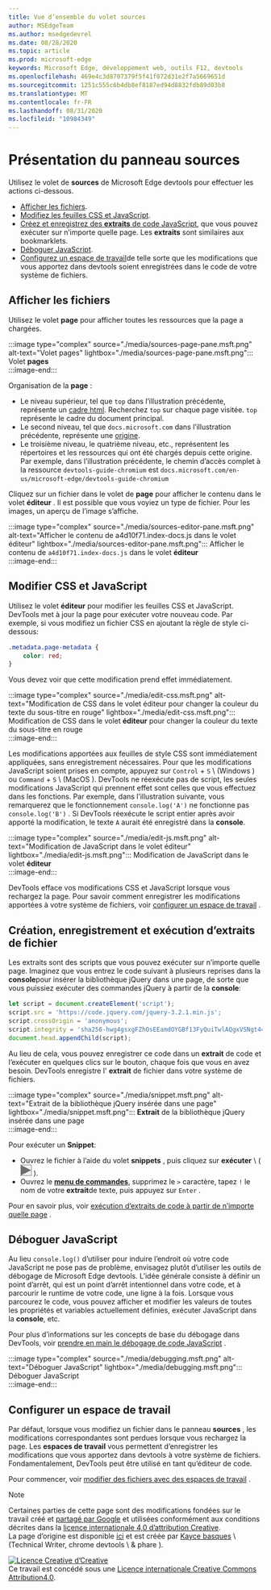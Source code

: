 ```yaml
---
title: Vue d’ensemble du volet sources
author: MSEdgeTeam
ms.author: msedgedevrel
ms.date: 08/28/2020
ms.topic: article
ms.prod: microsoft-edge
keywords: Microsoft Edge, développement web, outils F12, devtools
ms.openlocfilehash: 469e4c3d8707379f5f41f072d31e2f7a5669651d
ms.sourcegitcommit: 1251c555c6b4db8ef8187ed94d8832fdb89d03b8
ms.translationtype: MT
ms.contentlocale: fr-FR
ms.lasthandoff: 08/31/2020
ms.locfileid: "10984349"
---
```

<!-- Copyright Kayce Basques 

   Licensed under the Apache License, Version 2.0 (the "License");
   you may not use this file except in compliance with the License.
   You may obtain a copy of the License at

       https://www.apache.org/licenses/LICENSE-2.0

   Unless required by applicable law or agreed to in writing, software
   distributed under the License is distributed on an "AS IS" BASIS,
   WITHOUT WARRANTIES OR CONDITIONS OF ANY KIND, either express or implied.
   See the License for the specific language governing permissions and
   limitations under the License.  -->







# Présentation du panneau sources 



Utilisez le volet de **sources** de Microsoft Edge devtools pour effectuer les actions ci-dessous.  

*   [Afficher les fichiers](#view-files).  
*   [Modifiez les feuilles CSS et JavaScript](#edit-css-and-javascript).  
*   [Créez et enregistrez des **extraits** de code JavaScript](#create-save-and-run-snippets), que vous pouvez exécuter sur n’importe quelle page.  Les **extraits** sont similaires aux bookmarklets.  
*   [Déboguer JavaScript](#debug-javascript).  
*   [Configurez un espace de travail](#set-up-a-workspace)de telle sorte que les modifications que vous apportez dans devtools soient enregistrées dans le code de votre système de fichiers.  
    
## Afficher les fichiers 

Utilisez le volet **page** pour afficher toutes les ressources que la page a chargées.

:::image type="complex" source="./media/sources-page-pane.msft.png" alt-text="Volet pages" lightbox="./media/sources-page-pane.msft.png":::
   Volet **pages**  
:::image-end:::  

Organisation de la **page** :  
*   Le niveau supérieur, tel que `top` dans l’illustration précédente, représente un [cadre html][W3CHtml4Frames].  Recherchez `top` sur chaque page visitée.  `top` représente le cadre du document principal.  
*   Le second niveau, tel que `docs.microsoft.com` dans l’illustration précédente, représente une [origine][HtmlstandardOrigin].  
*   Le troisième niveau, le quatrième niveau, etc., représentent les répertoires et les ressources qui ont été chargés depuis cette origine.  Par exemple, dans l’illustration précédente, le chemin d’accès complet à la ressource `devtools-guide-chromium` est `docs.microsoft.com/en-us/microsoft-edge/devtools-guide-chromium`  
    
Cliquez sur un fichier dans le volet de **page** pour afficher le contenu dans le volet **éditeur** .  Il est possible que vous voyiez un type de fichier.  Pour les images, un aperçu de l’image s’affiche.  

:::image type="complex" source="./media/sources-editor-pane.msft.png" alt-text="Afficher le contenu de a4d10f71.index-docs.js dans le volet éditeur" lightbox="./media/sources-editor-pane.msft.png":::
   Afficher le contenu de `a4d10f71.index-docs.js` dans le volet **éditeur**  
:::image-end:::  

## Modifier CSS et JavaScript 

Utilisez le volet **éditeur** pour modifier les feuilles CSS et JavaScript.  DevTools met à jour la page pour exécuter votre nouveau code.  Par exemple, si vous modifiez un fichier CSS en ajoutant la règle de style ci-dessous:

```css
.metadata.page-metadata {
    color: red;
}
```

Vous devez voir que cette modification prend effet immédiatement.

:::image type="complex" source="./media/edit-css.msft.png" alt-text="Modification de CSS dans le volet éditeur pour changer la couleur du texte du sous-titre en rouge" lightbox="./media/edit-css.msft.png":::
   Modification de CSS dans le volet **éditeur** pour changer la couleur du texte du sous-titre en rouge  
:::image-end:::  

Les modifications apportées aux feuilles de style CSS sont immédiatement appliquées, sans enregistrement nécessaires.  Pour que les modifications JavaScript soient prises en compte, appuyez sur `Control` + `S` \ (Windows \) ou `Command` + `S` \ (MacOS \).  DevTools ne réexécute pas de script, les seules modifications JavaScript qui prennent effet sont celles que vous effectuez dans les fonctions.  Par exemple, dans l’illustration suivante, vous remarquerez que le fonctionnement `console.log('A')` ne fonctionne pas `console.log('B')` .  Si DevTools réexécute le script entier après avoir apporté la modification, le texte `A` aurait été enregistré dans la **console**.  

:::image type="complex" source="./media/edit-js.msft.png" alt-text="Modification de JavaScript dans le volet éditeur" lightbox="./media/edit-js.msft.png":::
   Modification de JavaScript dans le volet **éditeur**  
:::image-end:::  

DevTools efface vos modifications CSS et JavaScript lorsque vous rechargez la page.  Pour savoir comment enregistrer les modifications apportées à votre système de fichiers, voir [configurer un espace de travail](#set-up-a-workspace) .  

## Création, enregistrement et exécution d’extraits de fichier 

Les extraits sont des scripts que vous pouvez exécuter sur n’importe quelle page.  Imaginez que vous entrez le code suivant à plusieurs reprises dans la **console**pour insérer la bibliothèque jQuery dans une page, de sorte que vous puissiez exécuter des commandes jQuery à partir de la **console**:  

```javascript
let script = document.createElement('script');
script.src = 'https://code.jquery.com/jquery-3.2.1.min.js';
script.crossOrigin = 'anonymous';
script.integrity = 'sha256-hwg4gsxgFZhOsEEamdOYGBf13FyQuiTwlAQgxVSNgt4=';
document.head.appendChild(script);
```  

Au lieu de cela, vous pouvez enregistrer ce code dans un **extrait** de code et l’exécuter en quelques clics sur le bouton, chaque fois que vous en avez besoin.  DevTools enregistre l' **extrait** de fichier dans votre système de fichiers.  

:::image type="complex" source="./media/snippet.msft.png" alt-text="Extrait de la bibliothèque jQuery insérée dans une page" lightbox="./media/snippet.msft.png":::
   **Extrait** de la bibliothèque jQuery insérée dans une page  
:::image-end:::  

Pour exécuter un **Snippet**:

*   Ouvrez le fichier à l’aide du volet **snippets** , puis cliquez sur **exécuter** \ ( ![ le bouton exécuter ][ImageRunIcon] \).  
*   Ouvrez le **[menu de commandes][DevtoolsGuideChromiumCommandMenuIndex]**, supprimez le `>` caractère, tapez `!` le nom de votre **extrait**de texte, puis appuyez sur `Enter` .  
    
Pour en savoir plus, voir [exécution d’extraits de code à partir de n’importe quelle page][DevtoolsGuideChromiumJavascriptSnippets] .

## Déboguer JavaScript 

Au lieu `console.log()` d’utiliser pour induire l’endroit où votre code JavaScript ne pose pas de problème, envisagez plutôt d’utiliser les outils de débogage de Microsoft Edge devtools.  L’idée générale consiste à définir un point d’arrêt, qui est un point d’arrêt intentionnel dans votre code, et à parcourir le runtime de votre code, une ligne à la fois.  Lorsque vous parcourez le code, vous pouvez afficher et modifier les valeurs de toutes les propriétés et variables actuellement définies, exécuter JavaScript dans la **console**, etc.

Pour plus d’informations sur les concepts de base du débogage dans DevTools, voir [prendre en main le débogage de code JavaScript][DevtoolsGuideChromiumJavascriptIndex] .

:::image type="complex" source="./media/debugging.msft.png" alt-text="Déboguer JavaScript" lightbox="./media/debugging.msft.png":::
   Déboguer JavaScript  
:::image-end:::  

## Configurer un espace de travail 

Par défaut, lorsque vous modifiez un fichier dans le panneau **sources** , les modifications correspondantes sont perdues lorsque vous rechargez la page.  Les **espaces de travail** vous permettent d’enregistrer les modifications que vous apportez dans devtools à votre système de fichiers.  Fondamentalement, DevTools peut être utilisé en tant qu’éditeur de code.

Pour commencer, voir [modifier des fichiers avec des espaces de travail][DevtoolsGuideChromiumWorkspacesIndex] .

<!--  
 


-->  

<!-- image links -->  

[ImageRunIcon]: ./media/run-snippet-icon.msft.png  

<!-- links -->  

[DevtoolsGuideChromiumCommandMenuIndex]: ./command-menu/index.md "Exécuter des commandes à l’aide du menu de commande de Microsoft Edge DevTools"  
[DevtoolsGuideChromiumJavascriptIndex]: ./javascript/index.md "Commencer à utiliser le débogage JavaScript dans Microsoft Edge DevTools"  
[DevtoolsGuideChromiumJavascriptSnippets]: ./javascript/snippets.md "Exécuter des extraits de code JavaScript sur n’importe quelle page avec Microsoft Edge DevTools"  
[DevtoolsGuideChromiumWorkspacesIndex]: ./workspaces/index.md "Modifier des fichiers avec des espaces de travail"  

[HtmlstandardOrigin]: https://html.spec.whatwg.org/multipage/origin.html#origin "Origine-norme HTML"  

[W3CHtml4Frames]: https://w3.org/TR/html401/present/frames.html "Images | W3C"  

> [!NOTE]
> Certaines parties de cette page sont des modifications fondées sur le travail créé et [partagé par Google][GoogleSitePolicies] et utilisées conformément aux conditions décrites dans la [licence internationale 4,0 d’attribution Creative][CCA4IL].  
> La page d’origine est disponible [ici](https://developers.google.com/web/tools/chrome-devtools/sources) et est créée par [Kayce basques][KayceBasques] \ (Technical Writer, chrome devtools \ & phare \).  

[![Licence Creative d’Creative][CCby4Image]][CCA4IL]  
Ce travail est concédé sous une [Licence internationale Creative Commons Attribution4.0][CCA4IL].  

[CCA4IL]: https://creativecommons.org/licenses/by/4.0  
[CCby4Image]: https://i.creativecommons.org/l/by/4.0/88x31.png  
[GoogleSitePolicies]: https://developers.google.com/terms/site-policies  
[KayceBasques]: https://developers.google.com/web/resources/contributors/kaycebasques  

